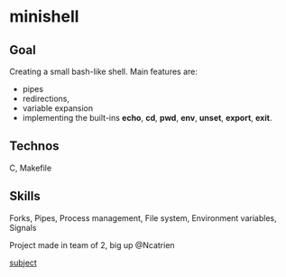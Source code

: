 # minishell

## Goal
Creating a small bash-like shell.
Main features are:
 * pipes
 * redirections,
 * variable expansion
 * implementing the built-ins **echo**, **cd**, **pwd**, **env**, **unset**, **export**, **exit**.

## Technos
C, Makefile

## Skills
Forks, Pipes, Process management, File system, Environment variables, Signals

Project made in team of 2, big up @Ncatrien

[subject](https://github.com/Lfourmauo/minishell/files/7210386/en.subject.pdf)
